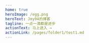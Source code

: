 ```yaml
---
home: true
heroImage: /egg.png
heroText: Jmy94的博客
tagline: 一点一滴都是进步
actionText: 马上进入 →
actionLink: /pages/folder1/test1.md
---
```

<!-- 
<ClientOnly>
  <BottomData/>
</ClientOnly> -->